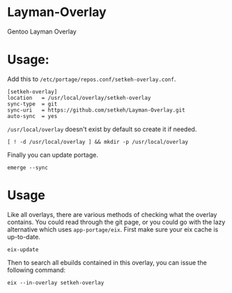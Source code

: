 # Layman-Overlay
Gentoo Layman Overlay


Usage:
====
Add this to `/etc/portage/repos.conf/setkeh-overlay.conf`.

```
[setkeh-overlay]
location   = /usr/local/overlay/setkeh-overlay
sync-type  = git
sync-uri   = https://github.com/setkeh/Layman-Overlay.git
auto-sync  = yes
```

`/usr/local/overlay` doesn't exist by default so create it if needed.
```
[ ! -d /usr/local/overlay ] && mkdir -p /usr/local/overlay
```

Finally you can update portage.
```
emerge --sync
```

# Usage
Like all overlays, there are various methods of checking what the overlay
contains. You could read through the git page, or you could go with the lazy
alternative which uses `app-portage/eix`. First make sure your eix cache is
up-to-date.
```
eix-update
```

Then to search all ebuilds contained in this overlay, you can issue the
following command:
```
eix --in-overlay setkeh-overlay
```
